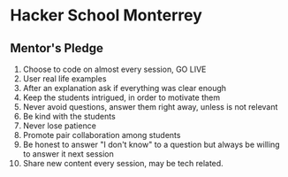 # Hacker School Monterrey

## Mentor's Pledge

1. Choose to code on almost every session, GO LIVE
2. User real life examples
3. After an explanation ask if everything was clear enough
4. Keep the students intrigued, in order to motivate them
5. Never avoid questions, answer them right away, unless is not relevant
6. Be kind with the students
7. Never lose patience
8. Promote pair collaboration among students
9. Be honest to answer "I don't know" to a question but always be willing to answer it next session
10. Share new content every session, may be tech related.
